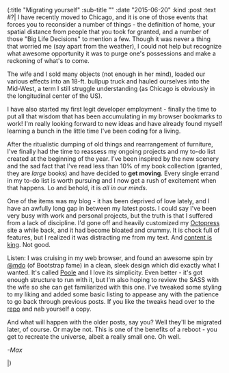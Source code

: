 (:title "Migrating yourself"
  :sub-title ""
  :date "2015-06-20"
  :kind :post
  :text #?|
I have recently moved to Chicago, and it is one of those events that forces you to reconsider a number of things - the definition of home, your spatial distance from people that you took for granted, and a number of those "Big Life Decisions" to mention a few. Though it was never a thing that worried me (say apart from the weather), I could not help but recognize what awesome opportunity it was to purge one's possessions and make a reckoning of what's to come.

The wife and I sold many objects (not enough in her mind), loaded our various effects into an 18-ft. bullpup truck and hauled ourselves into the Mid-West, a term I still struggle understanding (as Chicago is obviously in the longitudinal center of the US).

I have also started my first legit developer employment - finally the time to put all that wisdom that has been accumulating in my browser bookmarks to work! I'm really looking forward to new ideas and have already found myself learning a bunch in the little time I've been coding for a living.

After the ritualistic dumping of old things and rearrangement of furniture, I've finally had the time to reassess my ongoing projects and my to-do list created at the beginning of the year. I've been inspired by the new scenery and the sad fact that I've read less than 10% of my book collection (granted, they are *large* books) and have decided to **get moving**. Every single errand in my to-do list is worth pursuing and I now get a rush of excitement when that happens. Lo and behold, it is *all in our minds*.

One of the items was my blog - it has been deprived of love lately, and I have an awfully long gap in between my latest posts. I could say I've been very busy with work and personal projects, but the truth is that I suffered from a lack of discipline. I'd gone off and heavily customized my [Octopress](https://github.com/imathis/octopress) site a while back, and it had become bloated and crummy. It is chock full of features, but I realized it was distracting me from my text. And [content is king](http://www.craigbailey.net/content-is-king-by-bill-gates/). Not good.

Listen: I was cruising in my web browser, and found an awesome spin by [@mdo](https://github.com/mdo) (of Bootstrap fame) in a clean, sleek design which did exactly what I wanted. It's called [Poole](http://demo.getpoole.com) and I love its simplicity. Even better - it's got enough structure to run with it, but I'm also hoping to review the SASS with the wife so she can get familiarized with this one. I've tweaked some styling to my liking and added some basic listing to appease any with the patience to go back through previous posts. If you like the tweaks head over to the [repo](https://github.com/maxArturo/maxarturo.github.io) and nab yourself a copy.

And what will happen with the older posts, say you? Well they'll be migrated later, of course. Or maybe not. This is one of the benefits of a reboot - you get to recreate the universe, albeit a really small one. Oh well.

*-Max*

|)
